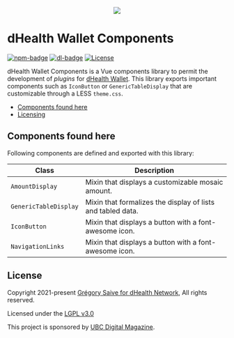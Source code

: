 
<p align="center"><img src="https://dhealth.network/wp-content/uploads/2021/01/dHealth-Network-Logo-color-change.png"></p>

# dHealth Wallet Components

[![npm-badge][npm-badge]][npm-url]
[![dl-badge][dl-badge]][npm-url]
[![License](https://img.shields.io/badge/License-LGPL%203.0%20only-blue.svg)](https://opensource.org/licenses/LGPL-3.0)

dHealth Wallet Components is a Vue components library to permit the development of *plugins* for [dHealth Wallet][parent-url]. This library exports important components such as `IconButton` or `GenericTableDisplay` that are customizable through a LESS `theme.css`.

- [Components found here](#components-found-here)
- [Licensing](#license)

## Components found here

Following components are defined and exported with this library:

| Class | Description |
| --- | --- |
| `AmountDisplay` | Mixin that displays a customizable mosaic amount. |
| `GenericTableDisplay` | Mixin that formalizes the display of lists and tabled data. |
| `IconButton` | Mixin that displays a button with a font-awesome icon. |
| `NavigationLinks` | Mixin that displays a button with a font-awesome icon. |

## License

Copyright 2021-present [Grégory Saive for dHealth Network][ref-ltd], All rights reserved.

Licensed under the [LGPL v3.0](LICENSE)

This project is sponsored by [UBC Digital Magazine][mag-url].

[ref-ltd]: https://dhealth.network
[mag-url]: https://ubc.digital
[parent-url]: https://github.com/dhealthproject/dhealth-wallet
[npm-url]: https://www.npmjs.com/package/@dhealth/wallet-api-bridge
[npm-badge]: https://img.shields.io/npm/v/@dhealth/wallet-api-bridge
[dl-badge]: https://img.shields.io/npm/dt/@dhealth/wallet-api-bridge
